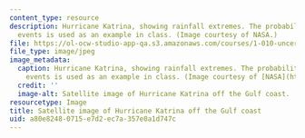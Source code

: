 ```yaml
---
content_type: resource
description: Hurricane Katrina, showing rainfall extremes. The probability of weather
  events is used as an example in class. (Image courtesy of NASA.)
file: https://ol-ocw-studio-app-qa.s3.amazonaws.com/courses/1-010-uncertainty-in-engineering-fall-2008/a80e82480715e7d2ec7a357e0a1d747c_1-010f08-th.jpg
file_type: image/jpeg
image_metadata:
  caption: Hurricane Katrina, showing rainfall extremes. The probability of weather
    events is used as an example in class. (Image courtesy of [NASA](http://www.nasa.gov/).)
  credit: ''
  image-alt: Satellite image of Hurricane Katrina off the Gulf coast.
resourcetype: Image
title: Satellite image of Hurricane Katrina off the Gulf coast
uid: a80e8248-0715-e7d2-ec7a-357e0a1d747c
---
```

